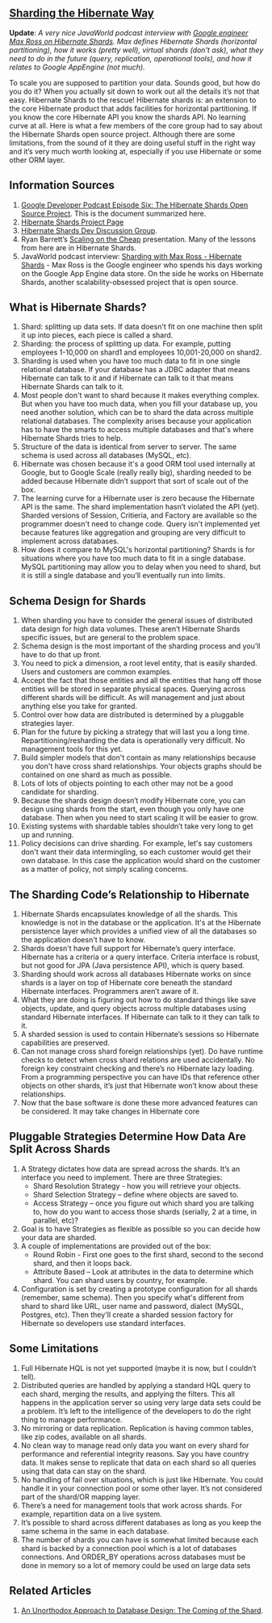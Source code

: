 ## [Sharding the Hibernate Way](/blog/2008/7/26/sharding-the-hibernate-way.html)

    

    

**Update**: _A very nice JavaWorld podcast interview with [Google engineer Max Ross on Hibernate Shards](http://www.javaworld.com/podcasts/jtech/2008/072408jtech.html). Max defines Hibernate Shards (horizontal partitioning), how it works (pretty well), virtual shards (don't ask), what they need to do in the future (query, replication, operational tools), and how it relates to Google AppEngine (not much)._  

To scale you are supposed to partition your data. Sounds good, but how do you do it? When you actually sit down to work out all the details it’s not that easy. Hibernate Shards to the rescue! Hibernate shards is: an extension to the core Hibernate product that adds facilities for horizontal partitioning. If you know the core Hibernate API you know the shards API. No learning curve at all. Here is what a few members of the core group had to say about the Hibernate Shards open source project. Although there are some limitations, from the sound of it they are doing useful stuff in the right way and it’s very much worth looking at, especially if you use Hibernate or some other ORM layer.

## Information Sources

1.  [Google Developer Podcast Episode Six: The Hibernate Shards Open Source Project](http://google-code-updates.blogspot.com/2007/08/google-developer-podcast-episode-six.html). This is the document summarized here.
2.  [Hibernate Shards Project Page](http://shards.hibernate.org)
3.  [Hibernate Shards Dev Discussion Group](http://groups.google.com/group/hibernate-shards-dev).
4.  Ryan Barrett’s [Scaling on the Cheap](http://snarfed.org/space/scaling_data_on_the_cheap.html) presentation. Many of the lessons from here are in Hibernate Shards.
5.  JavaWorld podcast interview: [Sharding with Max Ross - Hibernate Shards](http://www.javaworld.com/podcasts/jtech/2008/072408jtech.html) - Max Ross is the Google engineer who spends his days working on the Google App Engine data store. On the side he works on Hibernate Shards, another scalability-obsessed project that is open source.

## What is Hibernate Shards?

1.  Shard: splitting up data sets. If data doesn't fit on one machine then split it up into pieces, each piece is called a shard.
2.  Sharding: the process of splitting up data. For example, putting employees 1-10,000 on shard1 and employees 10,001-20,000 on shard2.
3.  Sharding is used when you have too much data to fit in one single relational database. If your database has a JDBC adapter that means Hibernate can talk to it and if Hibernate can talk to it that means Hibernate Shards can talk to it.
4.  Most people don't want to shard because it makes everything complex. But when you have too much data, when you fill your database up, you need another solution, which can be to shard the data across multiple relational databases. The complexity arises because your application has to have the smarts to access multiple databases and that's where Hibernate Shards tries to help.
5.  Structure of the data is identical from server to server. The same schema is used across all databases (MySQL, etc).
6.  Hibernate was chosen because it's a good ORM tool used internally at Google, but to Google Scale (really really big), sharding needed to be added because Hibernate didn’t support that sort of scale out of the box.
7.  The learning curve for a Hibernate user is zero because the Hibernate API is the same. The shard implementation hasn’t violated the API (yet). Sharded versions of Session, Critieria, and Factory are available so the programmer doesn't need to change code. Query isn't implemented yet because features like aggregation and grouping are very difficult to implement across databases.
8.  How does it compare to MySQL's horizontal partitioning? Shards is for situations where you have too much data to fit in a single database. MySQL partitioning may allow you to delay when you need to shard, but it is still a single database and you’ll eventually run into limits.

## Schema Design for Shards

1.  When sharding you have to consider the general issues of distributed data design for high data volumes. These aren’t Hibernate Shards specific issues, but are general to the problem space.
2.  Schema design is the most important of the sharding process and you’ll have to do that up front.
3.  You need to pick a dimension, a root level entity, that is easily sharded. Users and customers are common examples.
4.  Accept the fact that those entities and all the entities that hang off those entities will be stored in separate physical spaces. Querying across different shards will be difficult. As will management and just about anything else you take for granted.
5.  Control over how data are distributed is determined by a pluggable strategies layer.
6.  Plan for the future by picking a strategy that will last you a long time. Repartitioning/resharding the data is operationally very difficult. No management tools for this yet.
7.  Build simpler models that don't contain as many relationships because you don't have cross shard relationships. Your objects graphs should be contained on one shard as much as possible.
8.  Lots of lots of objects pointing to each other may not be a good candidate for sharding.
9.  Because the shards design doesn’t modify Hibernate core, you can design using shards from the start, even though you only have one database. Then when you need to start scaling it will be easier to grow.
10.  Existing systems with shardable tables shouldn’t take very long to get up and running.
11.  Policy decisions can drive sharding. For example, let's say customers don't want their data intermingling, so each customer would get their own database. In this case the application would shard on the customer as a matter of policy, not simply scaling concerns.

## The Sharding Code’s Relationship to Hibernate

1.  Hibernate Shards encapsulates knowledge of all the shards. This knowledge is not in the database or the application. It's at the Hibernate persistence layer which provides a unified view of all the databases so the application doesn't have to know.
2.  Shards doesn't have full support for Hibernate’s query interface. Hibernate has a criteria or a query interface. Criteria interface is robust, but not good for JPA (Java persistence API), which is query based.
3.  Sharding should work across all databases Hibernate works on since shards is a layer on top of Hibernate core beneath the standard Hibernate interfaces. Programmers aren’t aware of it.
4.  What they are doing is figuring out how to do standard things like save objects, update, and query objects across multiple databases using standard Hibernate interfaces. If Hibernate can talk to it they can talk to it.
5.  A sharded session is used to contain Hibernate’s sessions so Hibernate capabilities are preserved.
6.  Can not manage cross shard foreign relationships (yet). Do have runtime checks to detect when cross shard relations are used accidentally. No foreign key constraint checking and there’s no Hibernate lazy loading. From a programming perspective you can have IDs that reference other objects on other shards, it’s just that Hibernate won’t know about these relationships.
7.  Now that the base software is done these more advanced features can be considered. It may take changes in Hibernate core

## Pluggable Strategies Determine How Data Are Split Across Shards

1.  A Strategy dictates how data are spread across the shards. It’s an interface you need to implement. There are three Strategies:  
    * Shard Resolution Strategy - how you will retrieve your objects.  
    * Shard Selection Strategy – define where objects are saved to.  
    * Access Strategy – once you figure out which shard you are talking to, how do you want to access those shards (serially, 2 at a time, in parallel, etc)?
2.  Goal is to have Strategies as flexible as possible so you can decide how your data are sharded.
3.  A couple of implementations are provided out of the box:  
    * Round Robin - First one goes to the first shard, second to the second shard, and then it loops back.  
    * Attribute Based – Look at attributes in the data to determine which shard. You can shard users by country, for example.
4.  Configuration is set by creating a prototype configuration for all shards (remember, same schema). Then you specify what's different from shard to shard like URL, user name and password, dialect (MySQL, Postgres, etc). Then they'll create a sharded session factory for Hibernate so developers use standard interfaces.

## Some Limitations

1.  Full Hibernate HQL is not yet supported (maybe it is now, but I couldn’t tell).
2.  Distributed queries are handled by applying a standard HQL query to each shard, merging the results, and applying the filters. This all happens in the application server so using very large data sets could be a problem. It’s left to the intelligence of the developers to do the right thing to manage performance.
3.  No mirroring or data replication. Replication is having common tables, like zip codes, available on all shards.
4.  No clean way to manage read only data you want on every shard for performance and referential integrity reasons. Say you have country data. It makes sense to replicate that data on each shard so all queries using that data can stay on the shard.
5.  No handling of fail over situations, which is just like Hibernate. You could handle it in your connection pool or some other layer. It’s not considered part of the shard/OR mapping layer.
6.  There’s a need for management tools that work across shards. For example, repartition data on a live system.
7.  It’s possible to shard across different databases as long as you keep the same schema in the same in each database.
8.  The number of shards you can have is somewhat limited because each shard is backed by a connection pool which is a lot of databases connections. And ORDER_BY operations across databases must be done in memory so a lot of memory could be used on large data sets

## Related Articles

1.  [An Unorthodox Approach to Database Design: The Coming of the Shard](http://highscalability.com/unorthodox-approach-database-design-coming-shard).  

    